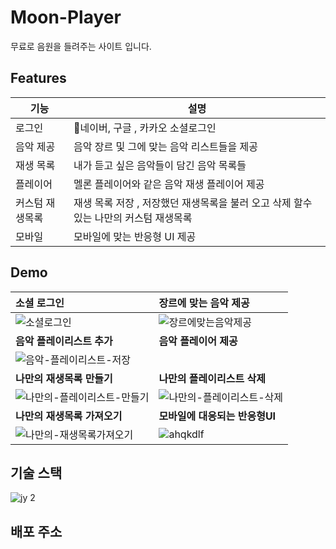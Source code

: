 # Moon-Player
무료로 음원을 들려주는 사이트 입니다.


## Features
| 기능               | 설명                                                             |
| ----------------- | ---------------------------------------------------------------- |
| 로그인 |네이버, 구글 , 카카오 소셜로그인 |
| 음악 제공  | 음악 장르 및 그에 맞는 음악 리스트들을 제공|
| 재생 목록  | 내가 듣고 싶은 음악들이 담긴 음악 목록들 |
| 플레이어 | 멜론 플레이어와 같은 음악 재생 플레이어 제공 |
| 커스텀 재생목록 | 재생 목록 저장 , 저장했던 재생목록을 불러 오고 삭제 할수 있는 나만의 커스텀 재생목록 |
| 모바일 | 모바일에 맞는 반응형 UI 제공 |

## Demo

| 소셜 로그인                                                          | 장르에 맞는 음악 제공  |
| :----------------------- | :------------------------------------------------ |
| ![소셜로그인](https://github.com/AllRightJunyoung/SideProject_MoonPlayer/assets/100929485/8a0b97d3-9eb2-4da9-9f5f-7f475e198a19)   |![장르에맞는음악제공](https://github.com/AllRightJunyoung/SideProject_MoonPlayer/assets/100929485/83893dfa-23a6-40ce-8ebe-c8394f375608) |
| **음악 플레이리스트 추가**                                                     | **음악 플레이어 제공**         |
|  ![음악-플레이리스트-저장](https://github.com/AllRightJunyoung/SideProject_MoonPlayer/assets/100929485/83761f65-1bed-4f65-8b0a-669d06488958)| |![음악플레이어-기능_1](https://github.com/AllRightJunyoung/SideProject_MoonPlayer/assets/100929485/0c2212a2-6f25-4926-a7aa-85b886af9302) |
| **나만의 재생목록 만들기**                                                     | **나만의 플레이리스트 삭제** |
|  ![나만의-플레이리스트-만들기](https://github.com/AllRightJunyoung/SideProject_MoonPlayer/assets/100929485/5d7d15f1-44d9-4d71-9439-2c1c73c7f74c)| ![나만의-플레이리스트-삭제](https://github.com/AllRightJunyoung/SideProject_MoonPlayer/assets/100929485/fa52f492-879d-4f14-8aed-83fa564562fb)|
| **나만의 재생목록 가져오기**                                                     | **모바일에 대응되는 반응형UI** |
| ![나만의-재생목록가져오기](https://github.com/AllRightJunyoung/SideProject_MoonPlayer/assets/100929485/37559f2d-c8ae-4590-8826-5c910eb3d9fb)| ![ahqkdlf](https://github.com/AllRightJunyoung/SideProject_MoonPlayer/assets/100929485/6ed49f38-3a56-44d6-b037-78d2516cfe80)|




## 기술 스택
![jy 2](https://github.com/AllRightJunyoung/SideProject_MoonPlayer/assets/100929485/8e2bf9ed-ef2a-4cd7-922f-cb8ad94da442)



## 배포 주소
